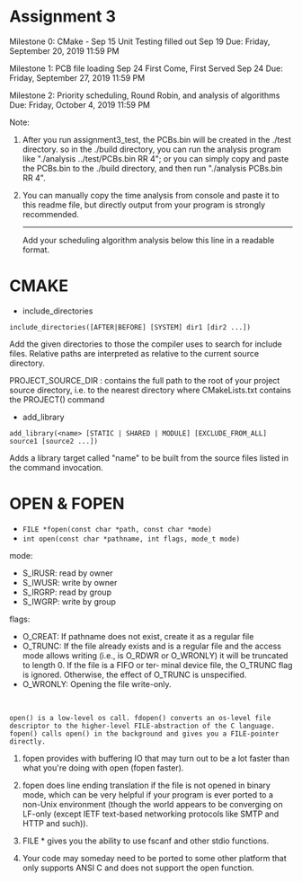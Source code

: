 # Assignment 3

Milestone 0: 
CMake - Sep 15
Unit Testing filled out Sep 19
Due: Friday, September 20, 2019 11:59 PM

Milestone 1: 
PCB file loading Sep 24
First Come, First Served  Sep 24
Due: Friday, September 27, 2019 11:59 PM

Milestone 2: Priority scheduling, Round Robin, and analysis of algorithms 
Due: Friday, October 4, 2019 11:59 PM

Note: 
1. After you run assignment3_test, the PCBs.bin will be created in the ./test directory.
   so in the ./build directory, you can run the analysis program like "./analysis ../test/PCBs.bin RR 4"; or you can simply copy and paste the PCBs.bin to the ./build directory, and then run "./analysis PCBs.bin RR 4".
     
2. You can manually copy the time analysis from console and paste it to this readme file, but directly output from your program is strongly recommended.     
    
    ---
    Add your scheduling algorithm analysis below this line in a readable format. 


# CMAKE

- include_directories

`include_directories([AFTER|BEFORE] [SYSTEM] dir1 [dir2 ...])`

Add the given directories to those the compiler uses to search for include files. Relative paths are interpreted as relative to the current source directory.

PROJECT_SOURCE_DIR : contains the full path to the root of your
project source directory, i.e. to the nearest directory where
CMakeLists.txt contains the PROJECT() command

- add_library

`add_library(<name> [STATIC | SHARED | MODULE] [EXCLUDE_FROM_ALL] source1 [source2 ...])`

Adds a library target called "name" to be built from the source files listed in the command invocation.


# OPEN & FOPEN

- `FILE *fopen(const char *path, const char *mode)`
- `int open(const char *pathname, int flags, mode_t mode)`

mode: 
- S_IRUSR: read by owner
- S_IWUSR: write by owner
- S_IRGRP: read by group
- S_IWGRP: write by group

flags:
- O_CREAT: If pathname does not exist, create it as a regular file
- O_TRUNC: If the file already exists and is a regular file and the
              access mode allows writing (i.e., is O_RDWR or O_WRONLY) it
              will be truncated to length 0.  If the file is a FIFO or ter‐
              minal device file, the O_TRUNC flag is ignored.  Otherwise,
              the effect of O_TRUNC is unspecified.
- O_WRONLY: Opening the file write-only.

</br>

    open() is a low-level os call. fdopen() converts an os-level file descriptor to the higher-level FILE-abstraction of the C language. fopen() calls open() in the background and gives you a FILE-pointer directly.

1. fopen provides with buffering IO that may turn out to be a lot faster than what you're doing with open (fopen faster).

2. fopen does line ending translation if the file is not opened in binary mode, which can be very helpful if your program is ever ported to a non-Unix environment (though the world appears to be converging on LF-only (except IETF text-based networking protocols like SMTP and HTTP and such)).

3. FILE * gives you the ability to use fscanf and other stdio functions.

4. Your code may someday need to be ported to some other platform that only supports ANSI C and does not support the open function. 